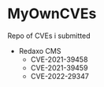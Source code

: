 # MyOwnCVEs
Repo of CVEs i submitted

* Redaxo CMS
  * CVE-2021-39458
  * CVE-2021-39459
  * CVE-2022-29347

